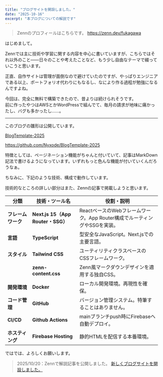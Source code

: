 ```yaml
---
title: "ブログサイトを開設しました。"
date: "2025-10-16"
excerpt: "本ブログについての解説です"
---
```


>Zennのプロフィールはこちらです。
> https://zenn.dev/fukagawa


はじめまして。

Zennでは主に技術や学習に関する内容を中心に書いていますが、こちらではそれ以外のこと――日々のことや考えたことなど、もう少し自由なテーマで綴っていこうと思います。

正直、自作サイトは管理が面倒なので避けていたのですが、やっぱりエンジニアである以上、ポートフォリオ代わりにもなるし、なにより作る過程が勉強になるんですよね。

今回は、完全に無料で構築できたので、昔よりは続けられそうです。  
前に作ったやつはAWSとかWordPressで組んでて、毎月の請求が地味に痛かったし、バグも多かったし……。

---

このブログの雛形は公開しています。

[BlogTemplate-2025](https://blogtemplate-2025.web.app/)

https://github.com/Nyxode/BlogTemplate-2025

特徴としては、ページネーション機能がちゃんと付いていて、記事はMarkDown記法で書けるようになっています。いずれもっと色んな機能が付いていくんだろうなぁ。

ちなみに、下記のような技術、構成で動作しています。

技術的なところの詳しい部分はまた、Zennの記事で掲載しようと思います。

| 分類 | **技術・ツール名** | **役割・説明** |
| --- | --- | --- |
| **フレームワーク** | **Next.js 15（App Router・SSG）** | ReactベースのWebフレームワーク。App Router構成でルーティングやSSGを実装。 |
| **言語** | **TypeScript** | 型安全なJavaScript。Next.jsでの主要言語。 |
| **スタイル** | **Tailwind CSS** | ユーティリティクラスベースのCSSフレームワーク。 |
|  | **zenn-content.css** | Zenn風マークダウンデザインを適用する独自CSS。 |
| **開発環境** | **Docker** | ローカル開発環境。再現性を確保。 |
| **コード管理** | **GitHub** | バージョン管理システム。特筆することはありません。 |
| **CI/CD** | **Github Actions** | mainブランチpush時にFirebaseへ自動デプロイ。 |
| **ホスティング** | **Firebase Hosting** | 静的HTMLを配信する本番環境。 |

ではでは、よろしくお願いします。

> 2025/10/20：Zennで解説記事を公開しました。
> [新しくブログサイトを開設しました。](https://zenn.dev/fukagawa/articles/54a053cfe92071)